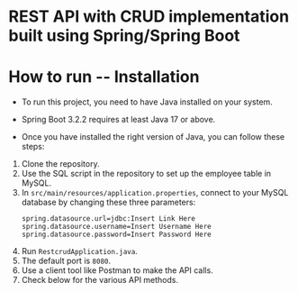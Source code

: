 # REST API with CRUD implementation built using Spring/Spring Boot

# How to run -- Installation
- To run this project, you need to have Java installed on your system. 
- Spring Boot 3.2.2 requires at least Java 17 or above.
  
- Once you have installed the right version of Java, you can follow these steps:

1. Clone the repository.
2. Use the SQL script in the repository to set up the employee table in MySQL.
3. In `src/main/resources/application.properties`, connect to your MySQL database by changing these three parameters:
    ```
    spring.datasource.url=jdbc:Insert Link Here
    spring.datasource.username=Insert Username Here
    spring.datasource.password=Insert Password Here
    ```
4. Run `RestcrudApplication.java`.
5. The default port is `8080`.
6. Use a client tool like Postman to make the API calls.
7. Check below for the various API methods.
